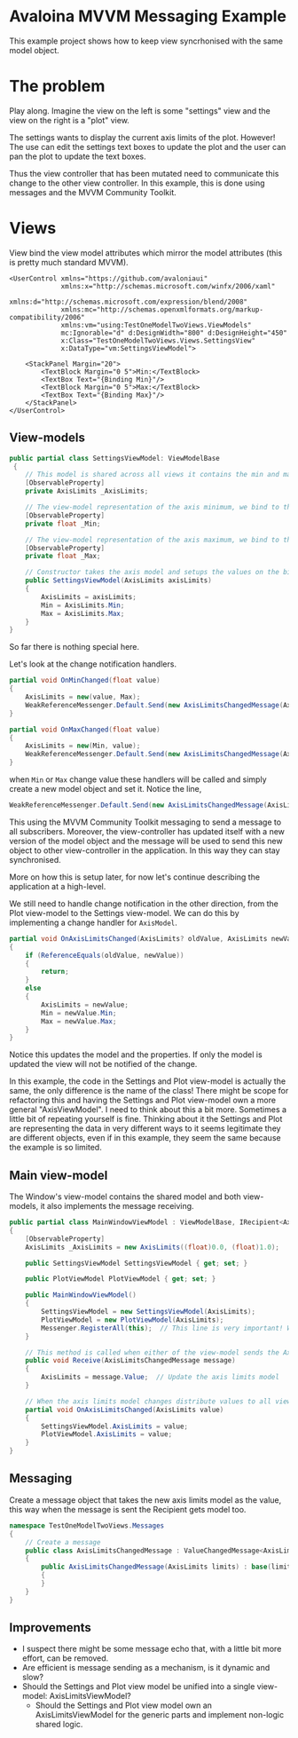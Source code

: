 # Avaloina MVVM Messaging Example

This example project shows how to keep view syncrhonised with the same model object. 

# The problem

Play along. Imagine the view on the left is some "settings" view and the view on the right is a "plot" view.

The settings wants to display the current axis limits of the plot. However! The use can edit the settings text boxes to update the plot and the user can pan the plot to update the text boxes.

Thus the view controller that has been mutated need to communicate this change to the other view controller. In this example, this is done using messages and the MVVM Community Toolkit.

# Views

View bind the view model attributes which mirror the model attributes (this is pretty much standard MVVM).

```axaml
<UserControl xmlns="https://github.com/avaloniaui"
             xmlns:x="http://schemas.microsoft.com/winfx/2006/xaml"
             xmlns:d="http://schemas.microsoft.com/expression/blend/2008"
             xmlns:mc="http://schemas.openxmlformats.org/markup-compatibility/2006"
			 xmlns:vm="using:TestOneModelTwoViews.ViewModels"
             mc:Ignorable="d" d:DesignWidth="800" d:DesignHeight="450"
             x:Class="TestOneModelTwoViews.Views.SettingsView"
	         x:DataType="vm:SettingsViewModel">

	<StackPanel Margin="20">
		<TextBlock Margin="0 5">Min:</TextBlock>
		<TextBox Text="{Binding Min}"/>
		<TextBlock Margin="0 5">Max:</TextBlock>
		<TextBox Text="{Binding Max}"/>
	</StackPanel>
</UserControl>
```
## View-models

```C#
public partial class SettingsViewModel: ViewModelBase
 {
    // This model is shared across all views it contains the min and max values of a single axis.
    [ObservableProperty]
    private AxisLimits _AxisLimits;

    // The view-model representation of the axis minimum, we bind to this value in the view.
    [ObservableProperty]
    private float _Min;

    // The view-model representation of the axis maximum, we bind to this value in the view.
    [ObservableProperty]
    private float _Max;

    // Constructor takes the axis model and setups the values on the bindable properties.
    public SettingsViewModel(AxisLimits axisLimits)
    {
        AxisLimits = axisLimits;
        Min = AxisLimits.Min;
        Max = AxisLimits.Max;
    }
}
```

So far there is nothing special here.

Let's look at the change notification handlers.

```C#
partial void OnMinChanged(float value)
{
    AxisLimits = new(value, Max);
    WeakReferenceMessenger.Default.Send(new AxisLimitsChangedMessage(AxisLimits));
}

partial void OnMaxChanged(float value)
{
    AxisLimits = new(Min, value);
    WeakReferenceMessenger.Default.Send(new AxisLimitsChangedMessage(AxisLimits));
}
```

when `Min` or `Max` change value these handlers will be called and simply create a new model object and set it. Notice the line,

```C#
WeakReferenceMessenger.Default.Send(new AxisLimitsChangedMessage(AxisLimits));
```

This using the MVVM Community Toolkit messaging to send a message to all subscribers. Moreover, the view-controller has updated itself with a new version of the model object and the message will be used to send this new object to other view-controller in the application. In this way they can stay synchronised.

More on how this is setup later, for now let's continue describing the application at a high-level.

We still need to handle change notification in the other direction, from the Plot view-model to the Settings view-model. We can do this by implementing a change handler for `AxisModel`.

```C#
partial void OnAxisLimitsChanged(AxisLimits? oldValue, AxisLimits newValue)
{
    if (ReferenceEquals(oldValue, newValue))
    {
        return;
    }
    else
    {
        AxisLimits = newValue;
        Min = newValue.Min;
        Max = newValue.Max;
    }
}
```
Notice this updates the model and the properties. If only the model is updated the view will not be notified of the change.

In this example, the code in the Settings and Plot view-model is actually the same, the only difference is the name of the class! There might be scope for refactoring this and having the Settings and Plot view-model own a more general "AxisViewModel". I need to think about this a bit more. Sometimes a little bit of repeating yourself is fine. Thinking about it the Settings and Plot are representing the data in very different ways to it seems legitimate they are different objects, even if in this example, they seem the same because the example is so limited.

## Main view-model

The Window's view-model contains the shared model and both view-models, it also implements the message receiving.

```C#
public partial class MainWindowViewModel : ViewModelBase, IRecipient<AxisLimitsChangedMessage>
{
    [ObservableProperty]
    AxisLimits _AxisLimits = new AxisLimits((float)0.0, (float)1.0);

    public SettingsViewModel SettingsViewModel { get; set; }

    public PlotViewModel PlotViewModel { get; set; }

    public MainWindowViewModel()
    {
        SettingsViewModel = new SettingsViewModel(AxisLimits);
        PlotViewModel = new PlotViewModel(AxisLimits);
        Messenger.RegisterAll(this);  // This line is very important! Without it the message will not be received.
    }

    // This method is called when either of the view-model sends the AxisLimitsChangedMessage message.
    public void Receive(AxisLimitsChangedMessage message)
    {              
        AxisLimits = message.Value;  // Update the axis limits model
    }

    // When the axis limits model changes distribute values to all view-models.
    partial void OnAxisLimitsChanged(AxisLimits value)
    {
        SettingsViewModel.AxisLimits = value;
        PlotViewModel.AxisLimits = value;
    }
}
```

## Messaging

Create a message object that takes the new axis limits model as the value, this way when the message is sent the Recipient gets model too.
```C#
namespace TestOneModelTwoViews.Messages
{
    // Create a message
    public class AxisLimitsChangedMessage : ValueChangedMessage<AxisLimits>
    {
        public AxisLimitsChangedMessage(AxisLimits limits) : base(limits)
        {
        }
    }
}
```

## Improvements
* I suspect there might be some message echo that, with a little bit more effort, can be removed.
* Are efficient is message sending as a mechanism, is it dynamic and slow?
* Should the Settings and Plot view model be unified into a single view-model: AxisLimitsViewModel?
    * Should the Settings and Plot view model own an AxisLimitsViewModel for the generic parts and implement non-logic shared logic.
